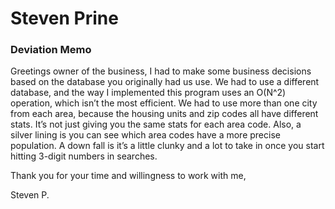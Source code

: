 # Steven Prine

### Deviation Memo

  Greetings owner of the business, I had to make some business decisions based on the database you originally had us use. We had to use a different database, and the way I implemented this program uses an O(N^2) operation, which isn’t the most efficient. We had to use more than one city from each area, because the housing units and zip codes all have different stats. It’s not just giving you the same stats for each area code. Also, a silver lining is you can see which area codes have a more precise population.  A down fall is it’s a little clunky and a lot to take in once you start hitting 3-digit numbers in searches.

Thank you for your time and willingness to work with me,

Steven P.
